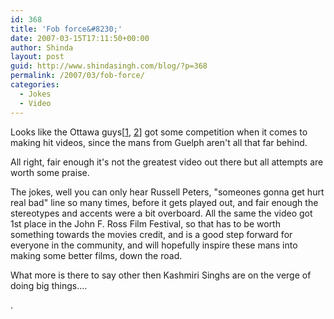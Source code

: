 ```yaml
---
id: 368
title: 'Fob force&#8230;'
date: 2007-03-15T17:11:50+00:00
author: Shinda
layout: post
guid: http://www.shindasingh.com/blog/?p=368
permalink: /2007/03/fob-force/
categories:
  - Jokes
  - Video
---
```

Looks like the Ottawa guys[[1](http://www.shindasingh.com/blog/?p=239), [2](http://www.shindasingh.com/blog/?p=73)] got some competition when it comes to making hit videos, since the mans from Guelph aren't all that far behind.
  
All right, fair enough it's not the greatest video out there but all attempts are worth some praise.

The jokes, well you can only hear Russell Peters, "someones gonna get hurt real bad" line so many times, before it gets played out, and fair enough the stereotypes and accents were a bit overboard. All the same the video got 1st place in the <span style="display: inline" id="vidDescRemain">John F. Ross Film Festival</span>, so that has to be worth something towards the movies credit, and is a good step forward for everyone in the community, and will hopefully inspire these mans into making some better films, down the road.
  
What more is there to say other then Kashmiri Singhs are on the verge of doing big things....
  
.